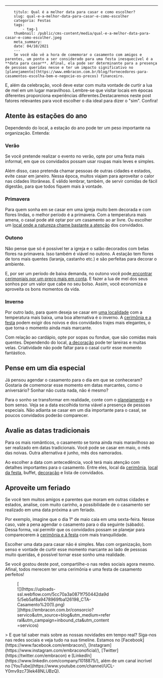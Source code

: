 ---
        titulo: Qual é a melhor data para casar e como escolher?
        slug: qual-e-a-melhor-data-para-casar-e-como-escolher
        categoria: Festas
        tags:
            - tag-1
        thumbnail: /public/cms-content/media/qual-e-a-melhor-data-para-casar-e-como-escolher.jpeg
        meta_summary: 
        date: 04/10/2021
        ---
        Se você não vê a hora de comemorar o casamento com amigos e parentes, um ponto a ser considerado para uma festa inesquecível é a **data para casar**. Afinal, ela pode ser determinante para a presença de pessoas queridas nesse e ter um impacto significativo no [planejamento](https://www.embracon.com.br/blog/fornecedores-para-casamentos-escolha-bem-e-negocie-os-precos) financeiro.

E, além da celebração, você deve estar com muita vontade de curtir a lua de mel em um lugar maravilhoso. Lembre-se que visitar locais em épocas diferentes proporciona experiências diferentes.Destacaremos neste post fatores relevantes para você escolher o dia ideal para dizer o "sim". Confira!

Atente às estações do ano
-------------------------

Dependendo do local, a estação do ano pode ter um peso importante na organização. Entenda:

### Verão

Se você pretende realizar o evento no verão, opte por uma festa mais informal, em que os convidados possam usar roupas mais leves e simples.

Além disso, caso pretenda chamar pessoas de outras cidades e estados, evite casar em janeiro. Nessa época, muitos viajam para aproveitar o calor nas cidades litorâneas. É válido lembrar, também, de servir comidas de fácil digestão, para que todos fiquem mais à vontade.

### Primavera

Para quem sonha em se casar em uma igreja muito bem decorada e com flores lindas, o melhor período é a primavera. Com a temperatura mais amena, o casal pode até optar por um casamento ao ar livre. Ou escolher um [local onde a natureza chame bastante a atenção](https://www.embracon.com.br/blog/6-dicas-para-voce-organizar-seu-casamento-nas-montanhas) dos convidados.

### Outono

Não pense que só é possível ter a igreja e o salão decorados com belas flores na primavera. Isso também é viável no outono. A estação tem flores de tons mais quentes (laranja, castanho etc.) e são perfeitas para decorar o ambiente.

E, por ser um período de baixa demanda, no outono você pode[ encontrar cerimoniais por um preço mais em conta](https://www.embracon.com.br/blog/cerimonial-de-casamento-vale-a-pena-contratar). E fazer a lua de mel dos seus sonhos por um valor que cabe no seu bolso. Assim, você economiza e aproveita os bons momentos da vida.

### Inverno

Por outro lado, para quem deseja se casar em [uma localidade](https://www.embracon.com.br/blog/6-dicas-para-voce-organizar-seu-casamento-nas-montanhas) com a temperatura mais baixa, uma boa alternativa é o inverno. A [cerimônia e a festa](https://www.embracon.com.br/blog/cerimonia-e-festa-de-casamento-juntos-ou-separados) podem exigir dos noivos e dos convidados trajes mais elegantes, o que torna o momento ainda mais marcante.

Com relação ao cardápio, opte por sopas ou fondue, que são comidas mais quentes. Dependendo do local, [a decoração](https://www.embracon.com.br/blog/conheca-as-principais-tendencias-em-decoracao-de-casamento) pode ter lareiras e muitas velas. Criatividade não pode faltar para o casal curtir esse momento fantástico.

Pense em um dia especial
------------------------

Já pensou agendar o casamento para o dia em que se conheceram? Gostaria de comemorar esse momento em datas marcantes, como o aniversário? Sonhar não custa nada, não é mesmo?

Para o sonho se transformar em realidade, conte com o [planejamento](https://www.embracon.com.br/blog/fornecedores-para-casamentos-escolha-bem-e-negocie-os-precos) e o bom senso. Veja se a data escolhida torna viável a presença de pessoas especiais. Não adianta se casar em um dia importante para o casal, se poucos convidados poderão comparecer.

Avalie as datas tradicionais
----------------------------

Para os mais românticos, o casamento se torna ainda mais maravilhoso ao ser realizado em datas tradicionais. Você pode se casar em maio, o mês das noivas. Outra alternativa é junho, mês dos namorados.

Ao escolher a data com antecedência, você terá mais atenção com detalhes importantes para o casamento. Entre eles, local da [cerimônia](https://www.embracon.com.br/blog/cerimonia-e-festa-de-casamento-juntos-ou-separados), [local da festa](https://www.embracon.com.br/blog/6-dicas-para-voce-organizar-seu-casamento-nas-montanhas), buffet, [decoração](https://www.embracon.com.br/blog/conheca-as-principais-tendencias-em-decoracao-de-casamento) e lista de convidados.

Aproveite um feriado
--------------------

Se você tem muitos amigos e parentes que moram em outras cidades e estados, analise, com muito carinho, a possibilidade de o casamento ser realizado em uma data próxima a um feriado.

Por exemplo, imagine que o dia 1° de maio caia em uma sexta-feira. Nesse caso, vale a pena agendar o casamento para o dia seguinte (sábado). Dessa forma, vai permitir que os convidados possam se planejar para comparecerem à [cerimônia e à festa](https://www.embracon.com.br/blog/cerimonia-e-festa-de-casamento-juntos-ou-separados) com mais tranquilidade.

Escolher uma data para casar não é simples. Mas com organização, bom senso e vontade de curtir esse momento marcante ao lado de pessoas muito queridas, é possível tornar esse sonho uma realidade.

Se você gostou deste post, compartilhe-o nas redes sociais agora mesmo. Afinal, todos merecem ter uma cerimônia e uma festa de casamento perfeitos!

<figure class="w-richtext-figure-type-image w-richtext-align-center" style="max-width:310px">[<div>![](https://uploads-ssl.webflow.com/5cc70a3a0871f750442da9d5/5eb5af8a9478969fba126198_CTA-Casamento%20(1).png)</div>](https://embracon.com.br/consorcio?servico&utm_source=blog&utm_medium=referral&utm_campaign=inbound_cta&utm_content=servicos)</figure>> E que tal saber mais sobre as nossas novidades em tempo real? Siga-nos nas redes sociais e veja tudo na sua timeline. Estamos no [Facebook](https://www.facebook.com/embracon/), [Instagram](https://www.instagram.com/embraconoficial/), [Twitter](https://twitter.com/embracon) e [LinkedIn](https://www.linkedin.com/company/1018875/), além de um canal incrível no [YouTube](https://www.youtube.com/channel/UCL-Y0mv9zc73Iek48NLUBzQ).
        